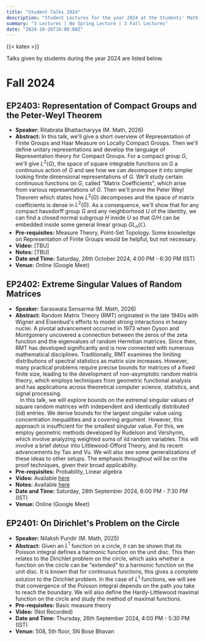 ```yaml
---
title: "Student Talks 2024"
description: "Student Lectures for the year 2024 at the Students' Math Club at Indian Statistical Institute, Kolkata."
summary: "3 Lectures | No Spring Lecture | 3 Fall Lectures"
date: "2024-10-26T16:00:00Z"
---
```


{{< katex >}}

Talks given by students during the year 2024 are listed below.

# Fall 2024

## EP2403: Representation of Compact Groups and the Peter-Weyl Theorem

- **Speaker:** Ritabrata Bhattacharyya (M. Math, 2026)
- **Abstract:** In this talk, we'll give a short overview of Representation of Finite Groups and Haar Measure on Locally Compact Groups. Then we'll define unitary representations and develop the language of Representation theory for Compact Groups. For a compact group $G$, we'll give $L^2(G)$, the space of square integrable functions on $G$ a continuous action of $G$ and see how we can decompose it into simpler looking finite dimensional representations of $G$. We'll study certain continuous functions on $G$, called "Matrix Coefficients", which arise from various representations of $G$. Then we'll prove the Peter Weyl Theorem which states how $L^2(G)$ decomposes and the space of matrix coefficients is dense in $L^2(G)$. As a consequence, we'll show that for any compact hausdorff group $G$ and any neighborhood $U$ of the identity, we can find a closed normal subgroup $H$ inside $U$ so that $G/H$ can be embedded inside some general linear group $GL_n(\mathbb{C}).$
- **Pre-requisites:** Measure Theory, Point-Set Topology. Some knowledge on Representation of Finite Groups would be helpful, but not necessary.
- **Video:** [TBU]
- **Notes:** [TBU]
- **Date and Time:** Saturday, 26th October 2024, 4:00 PM - 6:30 PM (IST)
- **Venue:** Online (Google Meet)

## EP2402: Extreme Singular Values of Random Matrices

- **Speaker:** Saraswata Sensarma (M. Math, 2026)
- **Abstract:** Random Matrix Theory (RMT) originated in the late 1940s with Wigner and Eisenbud's efforts to model strong interactions in heavy nuclei. A pivotal advancement occurred in 1973 when Dyson and Montgomery uncovered a connection between the zeros of the zeta function and the eigenvalues of random Hermitian matrices. Since then, RMT has developed significantly and is now connected with numerous mathematical disciplines. Traditionally, RMT examines the limiting distributions of spectral statistics as matrix size increases. However, many practical problems require precise bounds for matrices of a fixed finite size, leading to the development of non-asymptotic random matrix theory, which employs techniques from geometric functional analysis and has applications across theoretical computer science, statistics, and signal processing.  
  &nbsp;&nbsp; In this talk, we will explore bounds on the extremal singular values of square random matrices with independent and identically distributed (iid) entries. We derive bounds for the largest singular value using concentration inequalities and a covering argument. However, this approach is insufficient for the smallest singular value. For this, we employ geometric methods developed by Rudelson and Vershynin, which involve analyzing weighted sums of iid random variables. This will involve a brief detour into Littlewood-Offord Theory, and its recent advancements by Tao and Vu. We will also see some generalizations of these ideas to other setups. The emphasis throughout will be on the proof techniques, given their broad applicability.
- **Pre-requisites:** Probability, Linear algebra
- **Video:** Available [here](https://youtu.be/WjX6ysDE1r4)
- **Notes:** Available [here](https://drive.google.com/file/d/1p_1GnUib_nQ0DFgoLcgL9ywKW_QWC-00/view)
- **Date and Time:** Saturday, 28th September 2024, 6:00 PM - 7:30 PM (IST)
- **Venue:** Online (Google Meet)

## EP2401: On Dirichlet's Problem on the Circle

- **Speaker:** Nilaksh Pundir (M. Math, 2025)
- **Abstract:** Given an $L^1$ function on a circle, it can be shown that its Poisson integral defines a harmonic function on the unit disc. This then relates to the Dirichlet problem on the circle, which asks whether a function on the circle can be "extended" to a harmonic function on the unit disc. It is known that for continuous functions, this gives a complete solution to the Dirichlet problem. In the case of $L^1$ functions, we will see that convergence of the Poisson integral depends on the path you take to reach the boundary. We will also define the Hardy-Littlewood maximal function on the circle and study the method of maximal functions.
- **Pre-requisites:** Basic measure theory
- **Video:** (Not Recorded)
- **Date and Time:** Thursday, 26th September 2024, 4:00 PM - 5:30 PM (IST)
- **Venue:** 508, 5th floor, SN Bose Bhavan
